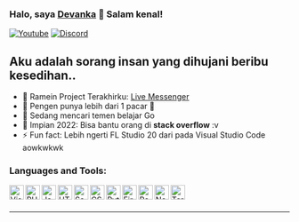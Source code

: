 ### Halo, saya [Devanka][youtube] 👋 Salam kenal! 

[![Youtube](https://img.shields.io/youtube/channel/views/UC6DRs2WBcTosEKqLUbgu5xA?color=%23ff0000&label=My%20Youtube&logo=youtube&logoColor=%23ffffff&style=for-the-badge)](https://www.youtube.com/c/RG761)
[![Discord](https://img.shields.io/discord/911021490269466654?color=purple&label=my%20discord&logo=discord&logoColor=white&style=for-the-badge)](https://twitter.com/intent/follow?original_referer=https%3A%2F%2Fgithub.com%2FcodeSTACKr&screen_name=codeSTACKr)

## Aku adalah sorang insan yang dihujani beribu kesedihan..

- 🔭 Ramein Project Terakhirku: [Live Messenger][app]
- 🌱 Pengen punya lebih dari 1 pacar 🤣
- 👯 Sedang mencari temen belajar Go
- 🥅 Impian 2022: Bisa bantu orang di <b>stack overflow</b> :v
- ⚡ Fun fact: Lebih ngerti FL Studio 20 dari pada Visual Studio Code aowkwkwk

### Languages and Tools:

<img align="left" alt="Visual Studio Code" width="26px" src="https://cdn.iconscout.com/icon/free/png-256/visual-studio-code-3251603-2724650.png"/>
<img align="left" alt="PHP" width="26px" src="https://cdn.iconscout.com/icon/free/png-256/php-99-1175127.png"/>
<img align="left" alt="JavaScript" width="26px" src="https://cdn.iconscout.com/icon/free/png-256/javascript-2752148-2284965.png" />
<img align="left" alt="HTML5" width="26px" src="https://cdn.iconscout.com/icon/free/png-256/html5-40-1175193.png" />
<img align="left" alt="Sass" width="26px" src="https://cdn.iconscout.com/icon/free/png-256/sass-226054.png" />
<img align="left" alt="CSS3" width="26px" src="https://cdn.iconscout.com/icon/free/png-256/css3-11-1175239.png" />
<img align="left" alt="Python" width="26px" src="https://cdn.iconscout.com/icon/free/png-256/python-2-226051.png" />
<img align="left" alt="Firebase" width="26px" src="https://cdn.iconscout.com/icon/free/png-256/firebase-1-282796.png" />
<img align="left" alt="React" width="26px" src="https://cdn.iconscout.com/icon/free/png-256/react-3-1175109.png" />
<img align="left" alt="Node.js" width="26px" src="https://cdn.iconscout.com/icon/free/png-256/node-dot-js-3628953-3030178.png" />
<img align="left" alt="Terminal" width="26px" src="https://cdn.iconscout.com/icon/free/png-256/terminal-19-458204.png" />

<br />
<br />

---

<!-- ### 📺 Latest YouTube Videos -->

<!-- YOUTUBE:START -->
<!-- YOUTUBE:END -->

<!-- ➡️ [more videos...](https://youtube.com/c/RG761) -->

<!-- --- -->

<!-- ### 📕 Latest Blog Posts -->

<!-- BLOG-POST-LIST:START -->
<!-- BLOG-POST-LIST:END -->

<!-- --- -->

[app]: https://dvnkz-messenger.netlify.app/
[youtube]: https://www.youtube.com/c/RG761